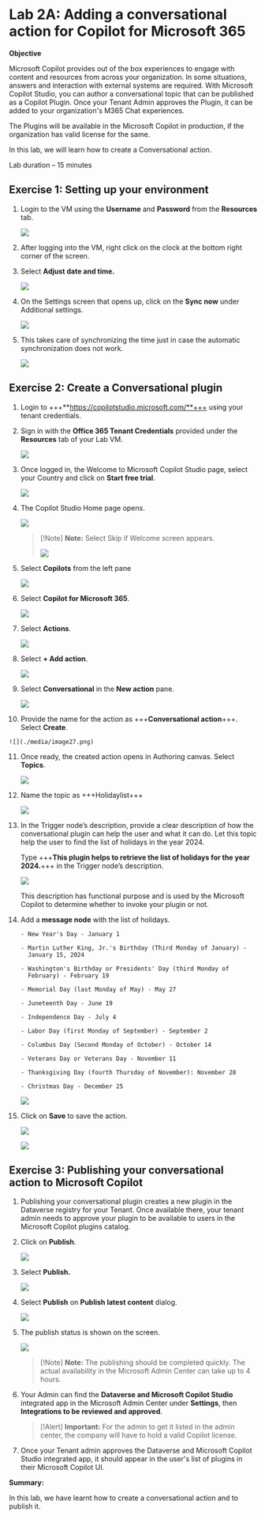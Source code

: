 # **Lab 2A: Adding a conversational action for Copilot for Microsoft 365**

**Objective**

Microsoft Copilot provides out of the box experiences to engage with
content and resources from across your organization. In some situations,
answers and interaction with external systems are required. With
Microsoft Copilot Studio, you can author a conversational topic that can
be published as a Copilot Plugin. Once your Tenant Admin approves the
Plugin, it can be added to your organization's M365 Chat experiences.

The Plugins will be available in the Microsoft Copilot in production, if
the organization has valid license for the same.

In this lab, we will learn how to create a Conversational action.

Lab duration – 15 minutes

## **Exercise 1: Setting up your environment**

1.  Login to the VM using the **Username** and **Password** from
    the **Resources** tab.

    ![](./media/image1.png)

2.  After logging into the VM, right click on the clock at the bottom
    right corner of the screen.

3.  Select **Adjust date and time.**

    ![](./media/image2.jpeg)

4.  On the Settings screen that opens up, click on the **Sync
    now** under Additional settings.

    ![](./media/image3.jpeg)

5.  This takes care of synchronizing the time just in case the automatic
    synchronization does not work.

    ![](./media/image4.jpeg)

## **Exercise 2: Create a Conversational plugin**

1.  Login to +++**https://copilotstudio.microsoft.com/**+++ using your
    tenant credentials.

2.  Sign in with the **Office 365 Tenant Credentials** provided under
    the **Resources** tab of your Lab VM.

    ![](./media/image5.png)

3.  Once logged in, the Welcome to Microsoft Copilot Studio page, select
    your Country and click on **Start free trial**.

    ![](./media/image7.png)

4.  The Copilot Studio Home page opens.

    ![](./media/image8.png)

    >[!Note] **Note:** Select Skip if Welcome screen appears.
    >
    >![](./media/image25.png)
    
5.	Select **Copilots** from the left pane

    ![](./media/image26.png)
  	
6.  Select **Copilot for Microsoft 365**.

    ![](./media/image9.png)

7.  Select **Actions**.

    ![](./media/image10.png)

8.  Select **+ Add action**.

    ![](./media/image11.png)

9.  Select **Conversational** in the **New action** pane.

    ![](./media/image12.png)

10.  Provide the name for the action as +++**Conversational action**+++.
    Select **Create**.

    ![](./media/image27.png)

11. Once ready, the created action opens in Authoring canvas. Select **Topics**.

    ![](./media/image15.png)

12. Name the topic as +++Holidaylist+++

    ![](./media/image16.png)

13. In the Trigger node’s description, provide a clear description of
    how the conversational plugin can help the user and what it can
    do. Let this topic help the user to find the list of holidays in the
    year 2024.

    Type +++**This plugin helps to retrieve the list of holidays for the
    year 2024.**+++ in the Trigger node’s description.

    ![](./media/image17.png)

    This description has functional purpose and is used by the Microsoft
    Copilot to determine whether to invoke your plugin or not.

14. Add a **message node** with the list of holidays.

    ```
    - New Year's Day - January 1

    - Martin Luther King, Jr.'s Birthday (Third Monday of January) -
      January 15, 2024

    - Washington's Birthday or Presidents' Day (third Monday of
      February) - February 19

    - Memorial Day (last Monday of May) - May 27

    - Juneteenth Day - June 19

    - Independence Day - July 4

    - Labor Day (first Monday of September) - September 2

    - Columbus Day (Second Monday of October) - October 14

    - Veterans Day or Veterans Day - November 11

    - Thanksgiving Day (fourth Thursday of November): November 28

    - Christmas Day - December 25
    
    ```
    ![](./media/image18.png)

15. Click on **Save** to save the action.

    ![](./media/image19.png)

    ![](./media/image20.png)

## **Exercise 3: Publishing your conversational action to Microsoft Copilot**

1.  Publishing your conversational plugin creates a new plugin in the
    Dataverse registry for your Tenant. Once available there, your
    tenant admin needs to approve your plugin to be available to users
    in the Microsoft Copilot plugins catalog.

2.  Click on **Publish**.

    ![](./media/image21.png)

3.  Select **Publish.**

    ![](./media/image22.png)

4.  Select **Publish** on **Publish latest content** dialog.

    ![](./media/image23.png)

5.  The publish status is shown on the screen.

    ![](./media/image24.png)

    >[!Note] **Note:** The publishing should be completed quickly. The actual
availability in the Microsoft Admin Center can take up to 4 hours.

6.  Your Admin can find the **Dataverse and Microsoft Copilot
    Studio** integrated app in the Microsoft Admin Center
    under **Settings**, then **Integrations to be reviewed and
    approved**.

    >[!Alert] **Important:** For the admin to get it listed in the admin center,
the company will have to hold a valid Copilot license.

7.  Once your Tenant admin approves the Dataverse and Microsoft Copilot
    Studio integrated app, it should appear in the user's list of
    plugins in their Microsoft Copilot UI.

**Summary:**

In this lab, we have learnt how to create a conversational action and to
publish it.
